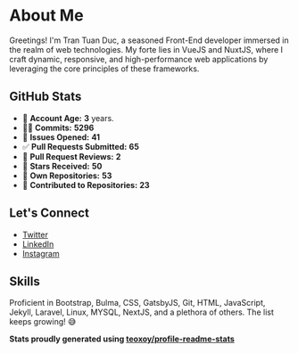 # About Me

Greetings! I'm Tran Tuan Duc, a seasoned Front-End developer immersed in the realm of web technologies. My forte lies in VueJS and NuxtJS, where I craft dynamic, responsive, and high-performance web applications by leveraging the core principles of these frameworks.

## GitHub Stats

- 👶 **Account Age:** **3** years.
- 👨‍💻 **Commits:** **5296**
- 👐 **Issues Opened:** **41**
- ✅ **Pull Requests Submitted:** **65**
- 👀 **Pull Request Reviews:** **2**
- 🌟 **Stars Received:** **50**
- 👤 **Own Repositories:** **53**
- 🤝 **Contributed to Repositories:** **23**

## Let's Connect

- [Twitter](https://twitter.com/tuanducdesigner)
- [LinkedIn](https://www.linkedin.com/in/tuanductran)
- [Instagram](https://www.instagram.com/tuanductran.dev)

## Skills

Proficient in Bootstrap, Bulma, CSS, GatsbyJS, Git, HTML, JavaScript, Jekyll, Laravel, Linux, MYSQL, NextJS, and a plethora of others. The list keeps growing! 😅

**Stats proudly generated using [teoxoy/profile-readme-stats](https://github.com/marketplace/actions/profile-readme-stats)**
